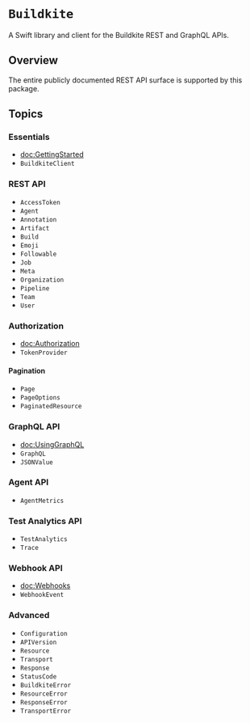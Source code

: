 # ``Buildkite``

A Swift library and client for the Buildkite REST and GraphQL APIs.

## Overview

The entire publicly documented REST API surface is supported by this package.

## Topics

### Essentials

- <doc:GettingStarted>
- ``BuildkiteClient``

### REST API

- ``AccessToken``
- ``Agent``
- ``Annotation``
- ``Artifact``
- ``Build``
- ``Emoji``
- ``Followable``
- ``Job``
- ``Meta``
- ``Organization``
- ``Pipeline``
- ``Team``
- ``User``

### Authorization

- <doc:Authorization>
- ``TokenProvider``

#### Pagination

- ``Page``
- ``PageOptions``
- ``PaginatedResource``

### GraphQL API

- <doc:UsingGraphQL>
- ``GraphQL``
- ``JSONValue``

### Agent API

- ``AgentMetrics``

### Test Analytics API

- ``TestAnalytics``
- ``Trace``

### Webhook API

- <doc:Webhooks>
- ``WebhookEvent``

### Advanced

- ``Configuration``
- ``APIVersion``
- ``Resource``
- ``Transport``
- ``Response``
- ``StatusCode``
- ``BuildkiteError``
- ``ResourceError``
- ``ResponseError``
- ``TransportError``
